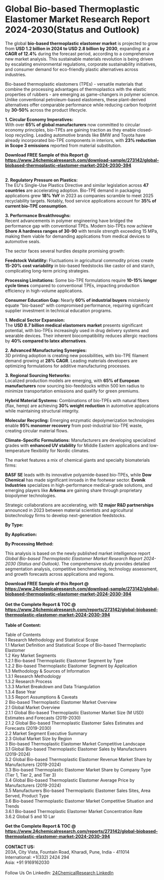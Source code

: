 <h1>Global Bio-based Thermoplastic Elastomer Market Research Report 2024-2030(Status and Outlook)</h1><p>The global <strong>bio-based thermoplastic elastomer market</strong> is projected to grow from <strong>USD 1.2 billion in 2024 to USD 2.8 billion by 2030</strong>, expanding at a <strong>CAGR of 12.4%</strong> during the forecast period, according to a comprehensive new market analysis. This sustainable materials revolution is being driven by escalating environmental regulations, corporate sustainability initiatives, and consumer demand for eco-friendly plastic alternatives across industries.</p><p>Bio-based thermoplastic elastomers (TPEs) - versatile materials that combine the processing advantages of thermoplastics with the elastic properties of rubbers - are emerging as game-changers in polymer science. Unlike conventional petroleum-based elastomers, these plant-derived alternatives offer comparable performance while reducing carbon footprint by <strong>30-50%</strong> across the product lifecycle.</p><p><strong>1. Circular Economy Imperatives:</strong><br>
With over <strong>65% of global manufacturers</strong> now committed to circular economy principles, bio-TPEs are gaining traction as they enable closed-loop recycling. Leading automotive brands like BMW and Toyota have already incorporated bio-TPE components in interiors, with <strong>23% reduction in Scope 3 emissions</strong> reported from material substitution.</p><div><b>Download FREE Sample of this Report @ 
            <a href="https://www.24chemicalresearch.com/download-sample/273142/global-biobased-thermoplastic-elastomer-market-2024-2030-394">
            https://www.24chemicalresearch.com/download-sample/273142/global-biobased-thermoplastic-elastomer-market-2024-2030-394</a></b></div><br><p><strong>2. Regulatory Pressure on Plastics:</strong><br>
The EU's Single-Use Plastics Directive and similar legislation across <strong>47 countries</strong> are accelerating adoption. Bio-TPE demand in packaging applications grew <strong>18% YoY</strong> in 2023 as companies scramble to meet 2025 recyclability targets. Notably, food service applications account for <strong>35% of current bio-TPE consumption</strong>.</p><p><strong>3. Performance Breakthroughs:</strong><br>
Recent advancements in polymer engineering have bridged the performance gap with conventional TPEs. Modern bio-TPEs now achieve <strong>Shore A hardness ranges of 30-90</strong> with tensile strength exceeding 15 MPa, making them viable for demanding applications from medical devices to automotive seals.</p><p>The sector faces several hurdles despite promising growth:</p><p><strong>Feedstock Volatility:</strong> Fluctuations in agricultural commodity prices create <strong>15-20% cost variability</strong> in bio-based feedstocks like castor oil and starch, complicating long-term pricing strategies.</p><p><strong>Processing Limitations:</strong> Some bio-TPE formulations require <strong>10-15% longer cycle times</strong> compared to conventional TPEs, impacting production efficiency in high-volume applications.</p><p><strong>Consumer Education Gap:</strong> Nearly <strong>60% of industrial buyers</strong> mistakenly equate "bio-based" with compromised performance, requiring significant supplier investment in technical education programs.</p><p><strong>1. Medical Sector Expansion:</strong><br>
The <strong>USD 8.7 billion medical elastomers market</strong> presents significant potential, with bio-TPEs increasingly used in drug delivery systems and wearable devices. Their inherent biocompatibility reduces allergic reactions by <strong>40% compared to latex alternatives</strong>.</p><p><strong>2. Advanced Manufacturing Synergies:</strong><br>
3D printing adoption is creating new possibilities, with bio-TPE filament demand growing at <strong>28% CAGR</strong>. Leading materials developers are optimizing formulations for additive manufacturing processes.</p><p><strong>3. Regional Sourcing Networks:</strong><br>
Localized production models are emerging, with <strong>65% of European manufacturers</strong> now sourcing bio-feedstocks within 500 km radius to minimize transportation emissions and qualify for green premiums.</p><p><strong>Hybrid Material Systems:</strong> Combinations of bio-TPEs with natural fibers (flax, hemp) are achieving <strong>30% weight reduction</strong> in automotive applications while maintaining structural integrity.</p><p><strong>Molecular Recycling:</strong> Emerging enzymatic depolymerization technologies enable <strong>95% monomer recovery</strong> from post-industrial bio-TPE waste, creating circular material flows.</p><p><strong>Climate-Specific Formulations:</strong> Manufacturers are developing specialized grades with <strong>enhanced UV stability</strong> for Middle Eastern applications and low-temperature flexibility for Nordic climates.</p><p>The market features a mix of chemical giants and specialty biomaterials firms:</p><p><strong>BASF SE</strong> leads with its innovative polyamide-based bio-TPEs, while <strong>Dow Chemical</strong> has made significant inroads in the footwear sector. <strong>Evonik Industries</strong> specializes in high-performance medical-grade solutions, and emerging players like <strong>Arkema</strong> are gaining share through proprietary biopolymer technologies.</p><p>Strategic collaborations are accelerating, with <strong>12 major R&amp;D partnerships</strong> announced in 2023 between material scientists and agricultural biotechnology firms to develop next-generation feedstocks.</p><p><strong>By Type:</strong></p><p><strong>By Application:</strong></p><p><strong>By Processing Method:</strong></p><p>This analysis is based on the newly published market intelligence report <em>Global Bio-based Thermoplastic Elastomer Market Research Report 2024-2030 (Status and Outlook)</em>. The comprehensive study provides detailed segmentation analysis, competitive benchmarking, technology assessment, and growth forecasts across applications and regions.</p><div><b>Download FREE Sample of this Report @ 
            <a href="https://www.24chemicalresearch.com/download-sample/273142/global-biobased-thermoplastic-elastomer-market-2024-2030-394">
            https://www.24chemicalresearch.com/download-sample/273142/global-biobased-thermoplastic-elastomer-market-2024-2030-394</a></b></div><br><div><b>Get the Complete Report & TOC @ 
            <a href="https://www.24chemicalresearch.com/reports/273142/global-biobased-thermoplastic-elastomer-market-2024-2030-394">
            https://www.24chemicalresearch.com/reports/273142/global-biobased-thermoplastic-elastomer-market-2024-2030-394</a></b></div><br>
            <b>Table of Content:</b><p>Table of Contents<br />
1 Research Methodology and Statistical Scope<br />
1.1 Market Definition and Statistical Scope of Bio-based Thermoplastic Elastomer<br />
1.2 Key Market Segments<br />
1.2.1 Bio-based Thermoplastic Elastomer Segment by Type<br />
1.2.2 Bio-based Thermoplastic Elastomer Segment by Application<br />
1.3 Methodology & Sources of Information<br />
1.3.1 Research Methodology<br />
1.3.2 Research Process<br />
1.3.3 Market Breakdown and Data Triangulation<br />
1.3.4 Base Year<br />
1.3.5 Report Assumptions & Caveats<br />
2 Bio-based Thermoplastic Elastomer Market Overview<br />
2.1 Global Market Overview<br />
2.1.1 Global Bio-based Thermoplastic Elastomer Market Size (M USD) Estimates and Forecasts (2019-2030)<br />
2.1.2 Global Bio-based Thermoplastic Elastomer Sales Estimates and Forecasts (2019-2030)<br />
2.2 Market Segment Executive Summary<br />
2.3 Global Market Size by Region<br />
3 Bio-based Thermoplastic Elastomer Market Competitive Landscape<br />
3.1 Global Bio-based Thermoplastic Elastomer Sales by Manufacturers (2019-2024)<br />
3.2 Global Bio-based Thermoplastic Elastomer Revenue Market Share by Manufacturers (2019-2024)<br />
3.3 Bio-based Thermoplastic Elastomer Market Share by Company Type (Tier 1, Tier 2, and Tier 3)<br />
3.4 Global Bio-based Thermoplastic Elastomer Average Price by Manufacturers (2019-2024)<br />
3.5 Manufacturers Bio-based Thermoplastic Elastomer Sales Sites, Area Served, Product Type<br />
3.6 Bio-based Thermoplastic Elastomer Market Competitive Situation and Trends<br />
3.6.1 Bio-based Thermoplastic Elastomer Market Concentration Rate<br />
3.6.2 Global 5 and 10 Lar</p><div><b>Get the Complete Report & TOC @ 
            <a href="https://www.24chemicalresearch.com/reports/273142/global-biobased-thermoplastic-elastomer-market-2024-2030-394">
            https://www.24chemicalresearch.com/reports/273142/global-biobased-thermoplastic-elastomer-market-2024-2030-394</a></b></div><br><b>CONTACT US:</b><br>
            203A, City Vista, Fountain Road, Kharadi, Pune, India - 411014<br>
            International: +1(332) 2424 294<br>
            Asia: +91 9169162030 <br><br>
            Follow Us On LinkedIn: <a href="https://www.linkedin.com/company/24chemicalresearch/">24ChemicalResearch LinkedIn</a>